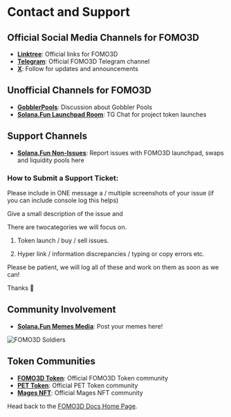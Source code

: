 # Contact and Support

## Official Social Media Channels for FOMO3D

* [**Linktree**](https://linktr.ee/fomo3d): Official links for FOMO3D
* [**Telegram**](https://t.me/fomo3dGobbler): Official FOMO3D Telegram channel
* [**X**](https://x.com/solanaDOTfun): Follow for updates and announcements

## Unofficial Channels for FOMO3D

* [**GobblerPools**](https://t.me/GobblerPools): Discussion about Gobbler Pools
* [**Solana.Fun Launchpad Room**](https://t.me/Fomo3dShills): TG Chat for project token launches

## Support Channels

* [**Solana.Fun Non-Issues**](https://t.me/+wkvyBlOTBcc3ZWM0): Report issues with FOMO3D launchpad, swaps and liquidity pools here

### How to Submit a Support Ticket:

Please include in ONE message a / multiple screenshots of your issue (if you can include console log this helps) 

Give a small description of the issue and 

There are twocategories we will focus on. 

1. Token launch / buy / sell issues. 

2. Hyper link / information discrepancies / typing or copy errors etc. 

Please be patient, we will log all of these and work on them as soon as we can! 

Thanks 🙏

## Community Involvement

* **[Solana.Fun Memes Media](https://t.me/SlanaFunMemesMedia)**: Post your memes here!

![FOMO3D Soldiers](/assets/fomo3d-soldiers.gif)

## Token Communities

* [**FOMO3D Token**](https://t.me/fomo3dGobbler): Official FOMO3D Token community
* [**PET Token**](https://t.me/PetFomo3d): Official PET Token community
* [**Mages NFT**](https://t.me/FomoMages): Official Mages NFT community

Head back to the [FOMO3D Docs Home Page](/).